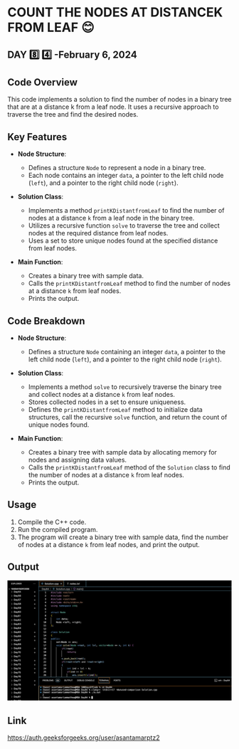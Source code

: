 # COUNT THE NODES AT DISTANCEK FROM LEAF :blush:
## DAY :eight: :four: -February 6, 2024

## Code Overview

This code implements a solution to find the number of nodes in a binary tree that are at a distance k from a leaf node. It uses a recursive approach to traverse the tree and find the desired nodes.

## Key Features

- **Node Structure**:
  - Defines a structure `Node` to represent a node in a binary tree.
  - Each node contains an integer `data`, a pointer to the left child node (`left`), and a pointer to the right child node (`right`).

- **Solution Class**:
  - Implements a method `printKDistantfromLeaf` to find the number of nodes at a distance `k` from a leaf node in the binary tree.
  - Utilizes a recursive function `solve` to traverse the tree and collect nodes at the required distance from leaf nodes.
  - Uses a set to store unique nodes found at the specified distance from leaf nodes.

- **Main Function**:
  - Creates a binary tree with sample data.
  - Calls the `printKDistantfromLeaf` method to find the number of nodes at a distance `k` from leaf nodes.
  - Prints the output.

## Code Breakdown

- **Node Structure**:
  - Defines a structure `Node` containing an integer `data`, a pointer to the left child node (`left`), and a pointer to the right child node (`right`).

- **Solution Class**:
  - Implements a method `solve` to recursively traverse the binary tree and collect nodes at a distance `k` from leaf nodes.
  - Stores collected nodes in a set to ensure uniqueness.
  - Defines the `printKDistantfromLeaf` method to initialize data structures, call the recursive `solve` function, and return the count of unique nodes found.

- **Main Function**:
  - Creates a binary tree with sample data by allocating memory for nodes and assigning data values.
  - Calls the `printKDistantfromLeaf` method of the `Solution` class to find the number of nodes at a distance `k` from leaf nodes.
  - Prints the output.

## Usage

1. Compile the C++ code.
2. Run the compiled program.
3. The program will create a binary tree with sample data, find the number of nodes at a distance `k` from leaf nodes, and print the output.

## Output

![Reference Image](s84.png)

## Link
<https://auth.geeksforgeeks.org/user/asantamarptz2>
